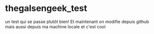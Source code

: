 ﻿# thegalsengeek_test
un test qui se passe plutôt bien!
Et maintenant on modifie depuis github
mais aussi depuis ma machine locale et c'est cool
